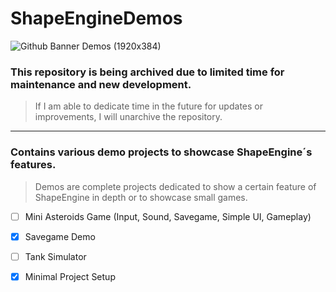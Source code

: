# ShapeEngineDemos

![Github Banner Demos (1920x384)](https://github.com/DaveGreen-Games/ShapeEngineDemos/assets/34277803/75ded183-bcfa-4f8c-894c-b410e3db65b7)

### This repository is being archived due to limited time for maintenance and new development.

> If I am able to dedicate time in the future for updates or improvements, I will unarchive the repository.

---

### **Contains various demo projects to showcase ShapeEngine´s features.**
>⁠⁠Demos are complete projects dedicated to show a certain feature of ShapeEngine in depth or to showcase small games.


- [ ] Mini Asteroids Game (Input, Sound, Savegame, Simple UI, Gameplay)
- [x] Savegame Demo
- [ ] Tank Simulator
- [x] Minimal Project Setup


